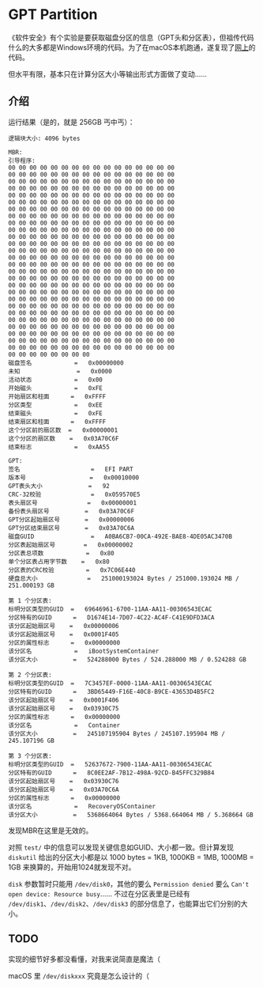 # GPT Partition

《软件安全》有个实验是要获取磁盘分区的信息（GPT头和分区表），但祖传代码什么的大多都是Windows环境的代码。为了在macOS本机跑通，遂复现了[网上](https://www.cnblogs.com/libra13179/p/13537973.html)的代码。

但水平有限，基本只在计算分区大小等输出形式方面做了变动……


## 介绍

运行结果（是的，就是 256GB 丐中丐）：

```dotnetcli
逻辑块大小: 4096 bytes

MBR:
引导程序:
00 00 00 00 00 00 00 00 00 00 00 00 00 00 00 00 
00 00 00 00 00 00 00 00 00 00 00 00 00 00 00 00 
00 00 00 00 00 00 00 00 00 00 00 00 00 00 00 00 
00 00 00 00 00 00 00 00 00 00 00 00 00 00 00 00 
00 00 00 00 00 00 00 00 00 00 00 00 00 00 00 00 
00 00 00 00 00 00 00 00 00 00 00 00 00 00 00 00 
00 00 00 00 00 00 00 00 00 00 00 00 00 00 00 00 
00 00 00 00 00 00 00 00 00 00 00 00 00 00 00 00 
00 00 00 00 00 00 00 00 00 00 00 00 00 00 00 00 
00 00 00 00 00 00 00 00 00 00 00 00 00 00 00 00 
00 00 00 00 00 00 00 00 00 00 00 00 00 00 00 00 
00 00 00 00 00 00 00 00 00 00 00 00 00 00 00 00 
00 00 00 00 00 00 00 00 00 00 00 00 00 00 00 00 
00 00 00 00 00 00 00 00 00 00 00 00 00 00 00 00 
00 00 00 00 00 00 00 00 00 00 00 00 00 00 00 00 
00 00 00 00 00 00 00 00 00 00 00 00 00 00 00 00 
00 00 00 00 00 00 00 00 00 00 00 00 00 00 00 00 
00 00 00 00 00 00 00 00 00 00 00 00 00 00 00 00 
00 00 00 00 00 00 00 00 00 00 00 00 00 00 00 00 
00 00 00 00 00 00 00 00 00 00 00 00 00 00 00 00 
00 00 00 00 00 00 00 00 00 00 00 00 00 00 00 00 
00 00 00 00 00 00 00 00 00 00 00 00 00 00 00 00 
00 00 00 00 00 00 00 00 00 00 00 00 00 00 00 00 
00 00 00 00 00 00 00 00 00 00 00 00 00 00 00 00 
00 00 00 00 00 00 00 00 00 00 00 00 00 00 00 00 
00 00 00 00 00 00 00 00 00 00 00 00 00 00 00 00 
00 00 00 00 00 00 00 00 00 00 00 00 00 00 00 00 
00 00 00 00 00 00 00 00   
磁盘签名            =   0x00000000  
未知                =   0x0000
活动状态            =   0x00
开始磁头            =   0xFE
开始扇区和柱面      =   0xFFFF
分区类型            =   0xEE
结束磁头            =   0xFE
结束扇区和柱面      =   0xFFFF
这个分区前的扇区数  =   0x00000001
这个分区的扇区数    =   0x03A70C6F
结束标志            =   0xAA55

GPT:
签名                    =   EFI PART
版本号                  =   0x00010000
GPT表头大小             =   92
CRC-32校验              =   0x059570E5
表头扇区号              =   0x00000001
备份表头扇区号          =   0x03A70C6F
GPT分区起始扇区号       =   0x00000006
GPT分区结束扇区号       =   0x03A70C6A
磁盘GUID                =   A0BA6CB7-00CA-492E-BAE8-4DE05AC3470B
分区表起始扇区号        =   0x00000002
分区表总项数            =   0x80
单个分区表占用字节数    =   0x80
分区表的CRC校验         =   0x7C06E440
硬盘总大小              =   251000193024 Bytes / 251000.193024 MB / 251.000193 GB

第 1 个分区表:
标明分区类型的GUID  =   69646961-6700-11AA-AA11-00306543ECAC
分区特有的GUID      =   D1674E14-7D07-4C22-AC4F-C41E9DFD3ACA
该分区起始扇区号    =   0x00000006
该分区起始扇区号    =   0x0001F405
分区的属性标志      =   0x00000000
该分区名            =   iBootSystemContainer
该分区大小          =   524288000 Bytes / 524.288000 MB / 0.524288 GB

第 2 个分区表:
标明分区类型的GUID  =   7C3457EF-0000-11AA-AA11-00306543ECAC
分区特有的GUID      =   3BD65449-F16E-40C8-B9CE-43653D4B5FC2
该分区起始扇区号    =   0x0001F406
该分区起始扇区号    =   0x03930C75
分区的属性标志      =   0x00000000
该分区名            =   Container
该分区大小          =   245107195904 Bytes / 245107.195904 MB / 245.107196 GB

第 3 个分区表:
标明分区类型的GUID  =   52637672-7900-11AA-AA11-00306543ECAC
分区特有的GUID      =   8C0EE2AF-7B12-498A-92CD-B45FFC329B84
该分区起始扇区号    =   0x03930C76
该分区起始扇区号    =   0x03A70C6A
分区的属性标志      =   0x00000000
该分区名            =   RecoveryOSContainer
该分区大小          =   5368664064 Bytes / 5368.664064 MB / 5.368664 GB
```

发现MBR在这里是无效的。

对照 `test/` 中的信息可以发现关键信息如GUID、大小都一致。但计算发现 `diskutil` 给出的分区大小都是以 1000 bytes = 1KB, 1000KB = 1MB, 1000MB = 1GB 来换算的，开始用1024就发现不对。

`disk` 参数暂时只能用 `/dev/disk0`，其他的要么 `Permission denied` 要么 `Can't open device: Resource busy`…… 不过在分区表里是已经有 `/dev/disk1`、`/dev/disk2`、`/dev/disk3` 的部分信息了，也能算出它们分别的大小。


## TODO

实现的细节好多都没看懂，对我来说简直是魔法（

macOS 里 `/dev/diskxxx` 究竟是怎么设计的（

